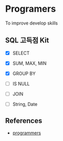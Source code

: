 # Programers

To improve develop skills

## SQL 고득점 Kit

- [x] SELECT
- [x] SUM, MAX, MIN
- [x] GROUP BY
- [ ] IS NULL
- [ ] JOIN
- [ ] String, Date


## References
- [programmers](https://programmers.co.kr)
